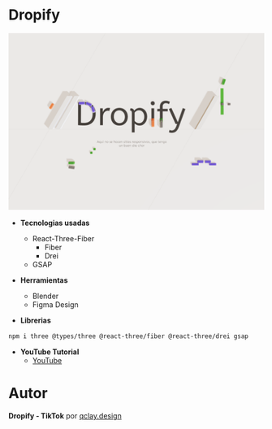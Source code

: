 # Dropify

![dropify cover](./public/banner.PNG)

- **Tecnologias usadas**

  - React-Three-Fiber
    - Fiber
    - Drei
  - GSAP

- **Herramientas**

  - Blender
  - Figma Design

- **Librerias**

```bash
npm i three @types/three @react-three/fiber @react-three/drei gsap
```

- **YouTube Tutorial**
  - [YouTube](https://youtu.be/9eYJx7L7Ii0?si=_BBR3i8bfywD01_7)

# Autor

**Dropify - TikTok** por [qclay.design](https://www.tiktok.com/@qclay.design/video/7282408836869131538)
